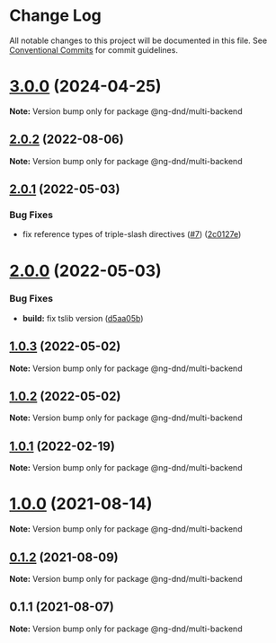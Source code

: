 # Change Log

All notable changes to this project will be documented in this file.
See [Conventional Commits](https://conventionalcommits.org) for commit guidelines.

# [3.0.0](https://github.com/ng-dnd/ng-dnd/compare/v2.0.2...v3.0.0) (2024-04-25)

**Note:** Version bump only for package @ng-dnd/multi-backend





## [2.0.2](https://github.com/ng-dnd/ng-dnd/compare/v2.0.1...v2.0.2) (2022-08-06)

**Note:** Version bump only for package @ng-dnd/multi-backend





## [2.0.1](https://github.com/ng-dnd/ng-dnd/compare/v2.0.0...v2.0.1) (2022-05-03)


### Bug Fixes

* fix reference types of triple-slash directives ([#7](https://github.com/ng-dnd/ng-dnd/issues/7)) ([2c0127e](https://github.com/ng-dnd/ng-dnd/commit/2c0127e860213998df9e8facd0b51e9cbc5d6d77))





# [2.0.0](https://github.com/ng-dnd/ng-dnd/compare/v1.0.3...v2.0.0) (2022-05-03)


### Bug Fixes

* **build:** fix tslib version ([d5aa05b](https://github.com/ng-dnd/ng-dnd/commit/d5aa05be7db32c0a2f67ca47ce177c8b95c2e005))





## [1.0.3](https://github.com/ng-dnd/ng-dnd/compare/v1.0.2...v1.0.3) (2022-05-02)

**Note:** Version bump only for package @ng-dnd/multi-backend





## [1.0.2](https://github.com/ng-dnd/ng-dnd/compare/v1.0.1...v1.0.2) (2022-05-02)

**Note:** Version bump only for package @ng-dnd/multi-backend





## [1.0.1](https://github.com/ng-dnd/ng-dnd/compare/v1.0.0...v1.0.1) (2022-02-19)

**Note:** Version bump only for package @ng-dnd/multi-backend





# [1.0.0](https://github.com/ng-dnd/ng-dnd/compare/v0.1.2...v1.0.0) (2021-08-14)

**Note:** Version bump only for package @ng-dnd/multi-backend





## [0.1.2](https://github.com/ng-dnd/ng-dnd/compare/v0.1.1...v0.1.2) (2021-08-09)

**Note:** Version bump only for package @ng-dnd/multi-backend





## 0.1.1 (2021-08-07)

**Note:** Version bump only for package @ng-dnd/multi-backend
